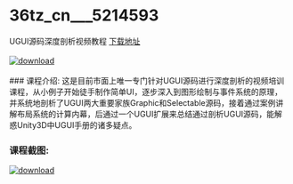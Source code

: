 # 36tz_cn___5214593
UGUI源码深度剖析视频教程
[下载地址](http://www.36tz.cn/article/5214593 "下载地址")
<br/></br>[![download](http://36tz.cn/muke_img/2020_07_12345-6-300x202.jpg "下载地址")](http://www.36tz.cn/article/5214593 "下载地址")
<br/></br>### 课程介绍:
这是目前市面上唯一专门针对UGUI源码进行深度剖析的视频培训课程，从小例子开始徒手制作简单UI，逐步深入到图形绘制与事件系统的原理，并系统地剖析了UGUI两大重要家族Graphic和Selectable源码，接着通过案例讲解布局系统的计算内幕，后通过一个UGUI扩展来总结通过剖析UGUI源码，能解惑Unity3D中UGUI手册的诸多疑点。

### 课程截图:
[![download](http://36tz.cn/muke_img/2020_07_2-82.png "下载地址")](http://www.36tz.cn/article/5214593 "下载地址")
